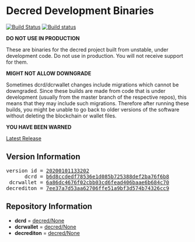 
# Decred Development Binaries

[![Build Status](https://travis-ci.org/matheusd/decred-weekly-builds.svg?branch=v20200101133202)](https://travis-ci.org/matheusd/decred-weekly-builds) [![Build status](https://ci.appveyor.com/api/projects/status/hncgrnv0xuqb6s3c/branch/master?svg=true)](https://ci.appveyor.com/project/matheusd/decred-weekly-builds/branch/master)


**DO NOT USE IN PRODUCTION**

These are binaries for the decred project built from unstable, under development
code. Do not use in production. You will not receive support for them.

**MIGHT NOT ALLOW DOWNGRADE**

Sometimes dcrd/dcrwallet changes include migrations which cannot be downgraded.
Since these builds are made from code that is under development (usually from
the master branch of the respective repos), this means that they may include such
migrations. Therefore after running these builds, you might be unable to go back
to older versions of the software without deleting the blockchain or wallet
files.

**YOU HAVE BEEN WARNED**

[Latest Release](https://github.com/matheusd/decred-weekly-builds/releases/latest)

## Version Information

<pre>
version id = <a href="https://github.com/matheusd/decred-weekly-builds/releases/tag/v20200101133202">20200101133202</a>
      dcrd = <a href="https://github.com/decred/dcrd/commits/b6d8ccdedf78536e1d085b725388def2ba76f6b8">b6d8ccdedf78536e1d085b725388def2ba76f6b8</a>
 dcrwallet = <a href="https://github.com/decred/dcrwallet/commits/6a86dc4676f02cbb03cd6fead406baae6b684c70">6a86dc4676f02cbb03cd6fead406baae6b684c70</a>
decrediton = <a href="https://github.com/decred/decrediton/commits/7ee37a7d53aa62706ffe51a9bf3d574b74326cc9">7ee37a7d53aa62706ffe51a9bf3d574b74326cc9</a>
</pre>

## Repository Information

- **dcrd** = [decred/None](https://github.com/decred/dcrd)
- **dcrwallet** = [decred/None](https://github.com/decred/dcrwallet)
- **decrediton** = [decred/None](https://github.com/decred/decrediton)


